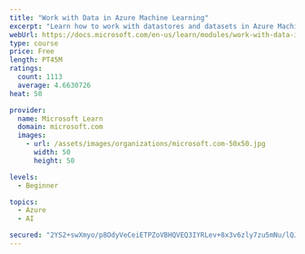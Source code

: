 ```yaml
---
title: "Work with Data in Azure Machine Learning"
excerpt: "Learn how to work with datastores and datasets in Azure Machine Learning."
webUrl: https://docs.microsoft.com/en-us/learn/modules/work-with-data-in-aml/
type: course
price: Free
length: PT45M
ratings:
  count: 1113
  average: 4.6630726
heat: 50

provider:
  name: Microsoft Learn
  domain: microsoft.com
  images:
    - url: /assets/images/organizations/microsoft.com-50x50.jpg
      width: 50
      height: 50

levels:
  - Beginner

topics:
  - Azure
  - AI

secured: "2YS2+swXmyo/p8OdyVeCeiETPZoVBHQVEQ3IYRLev+8x3v6zly7zu5mNu/lQJt2/nMPe81TsFde/c4L/W7KdJ4IPzfJ82F9WNJ6MXuDDHLpl3GXSfM4Mx3NrUTS35AK8Z/OCDc80X17B9e7w4STqIfxbdWTcNwRLY89p3ezE+5y8F5ehCXL5twuPdw2/bLnVW4v7a3mLs/rIJEINt6ajT68X8Z++khWES2IqLI6LRARAU+xEbYwratgHD37zE4w0qbIw54I69MpXhl9rfq+Hc+k84ATMbpJYdDx4ZPXw7cTpaux9eYX4nNB1cBo6wpuDj4iLQFEquelEwLtRcHS+GN/2vr9mjAVFJSd/XA4uMbFWbPWk7eWaKtGM6Y2wi6Gwx+MppEW9rXs2MUT1B9L14DH80toPEa9ZSMch51w6I/E=;UhW71e1eVSaOgqnW5oSedQ=="
---
```


